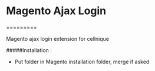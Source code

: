 # Magento Ajax Login
=========

Magento ajax login extension for cellnique

#####Installation :

 * Put folder in Magento installation folder, merge if asked
